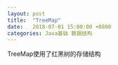 ```yaml
---
layout: post
title:  "TreeMap"
date:   2018-07-01 15:00:00 +0800
categories: Java基础 数据结构
---
```

TreeMap使用了红黑树的存储结构
